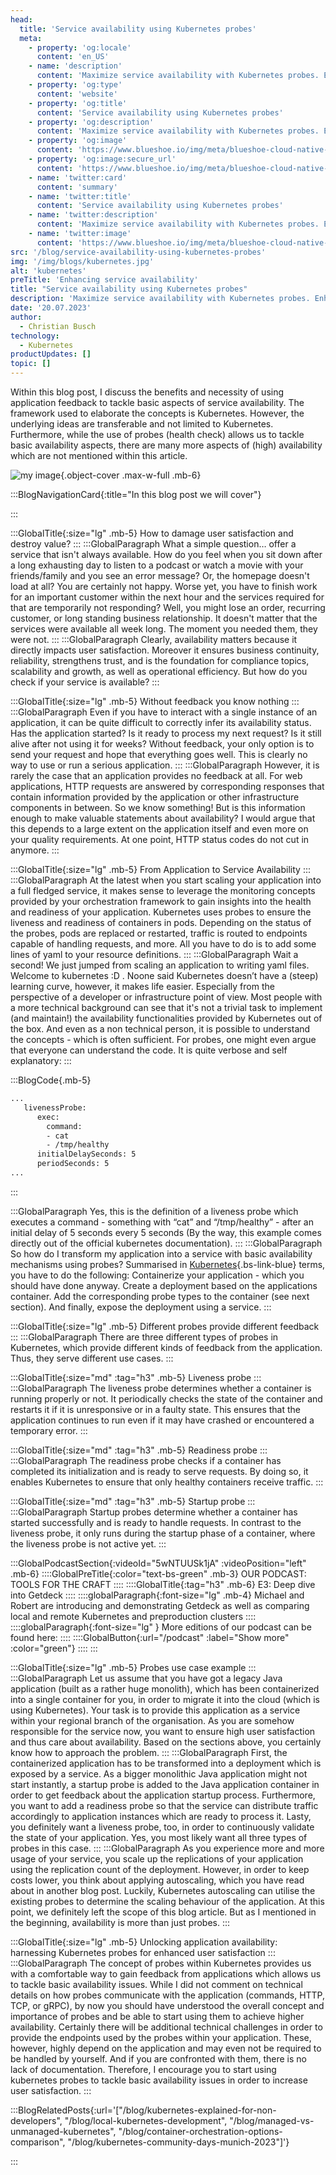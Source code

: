 ```yaml
---
head:
  title: 'Service availability using Kubernetes probes'
  meta:
    - property: 'og:locale'
      content: 'en_US'
    - name: 'description'
      content: 'Maximize service availability with Kubernetes probes. Enhance user satisfaction and transform your application into a resilient service.'
    - property: 'og:type'
      content: 'website'
    - property: 'og:title'
      content: 'Service availability using Kubernetes probes'
    - property: 'og:description'
      content: 'Maximize service availability with Kubernetes probes. Enhance user satisfaction and transform your application into a resilient service.'
    - property: 'og:image'
      content: 'https://www.blueshoe.io/img/meta/blueshoe-cloud-native-devlopment.png'
    - property: 'og:image:secure_url'
      content: 'https://www.blueshoe.io/img/meta/blueshoe-cloud-native-devlopment.png'
    - name: 'twitter:card'
      content: 'summary'
    - name: 'twitter:title'
      content: 'Service availability using Kubernetes probes'
    - name: 'twitter:description'
      content: 'Maximize service availability with Kubernetes probes. Enhance user satisfaction and transform your application into a resilient service.'
    - name: 'twitter:image'
      content: 'https://www.blueshoe.io/img/meta/blueshoe-cloud-native-devlopment.png'
src: '/blog/service-availability-using-kubernetes-probes'
img: '/img/blogs/kubernetes.jpg'
alt: 'kubernetes'
preTitle: 'Enhancing service availability'
title: "Service availability using Kubernetes probes"
description: 'Maximize service availability with Kubernetes probes. Enhance user satisfaction and transform your application into a resilient service.'
date: '20.07.2023'
author:
  - Christian Busch
technology:
  - Kubernetes
productUpdates: []
topic: []
---
```

Within this blog post, I discuss the benefits and necessity of using application feedback to tackle basic aspects of service availability. The framework used to elaborate the concepts is Kubernetes. However, the underlying ideas are transferable and not limited to Kubernetes. Furthermore, while the use of probes (health check) allows us to tackle basic availability aspects, there are many more aspects of (high) availability which are not mentioned within this article.
<!--more-->

![my image](/img/blogs/kubernetes.jpg){.object-cover .max-w-full .mb-6}

:::BlogNavigationCard{:title="In this blog post we will cover"}

:::

:::GlobalTitle{:size="lg" .mb-5}
How to damage user satisfaction and destroy value?
:::
:::GlobalParagraph
What a simple question… offer a service that isn't always available. How do you feel when you sit down after a long exhausting day to listen to a podcast or watch a movie with your friends/family and you see an error message? Or, the homepage doesn't load at all? You are certainly not happy. Worse yet, you have to finish work for an important customer within the next hour and the services required for that are temporarily not responding? Well, you might lose an order, recurring customer, or long standing business relationship. It doesn't matter that the services were available all week long. The moment you needed them, they were not.
:::
:::GlobalParagraph
Clearly, availability matters because it directly impacts user satisfaction. Moreover it ensures business continuity, reliability, strengthens trust, and is the foundation for compliance topics, scalability and growth, as well as operational efficiency. But how do you check if your service is available?
:::

:::GlobalTitle{:size="lg" .mb-5}
Without feedback you know nothing
:::
:::GlobalParagraph
Even if you have to interact with a single instance of an application, it can be quite difficult to correctly infer its availability status. Has the application started? Is it ready to process my next request? Is it still alive after not using it for weeks? Without feedback, your only option is to send your request and hope that everything goes well. This is clearly no way to use or run a serious application.
:::
:::GlobalParagraph
However, it is rarely the case that an application provides no feedback at all. For web applications, HTTP requests are answered by corresponding responses that contain information provided by the application or other infrastructure components in between. So we know something! But is this information enough to make valuable statements about availability? I would argue that this depends to a large extent on the application itself and even more on your quality requirements. At one point, HTTP status codes do not cut in anymore.
:::

:::GlobalTitle{:size="lg" .mb-5}
From Application to Service Availability
:::
:::GlobalParagraph
At the latest when you start scaling your application into a full fledged service, it makes sense to leverage the monitoring concepts provided by your orchestration framework to gain insights into the health and readiness of your application. Kubernetes uses probes to ensure the liveness and readiness of containers in pods. Depending on the status of the probes, pods are replaced or restarted, traffic is routed to endpoints capable of handling requests, and more. All you have to do is to add some lines of yaml to your resource definitions.
:::
:::GlobalParagraph
Wait a second! We just jumped from scaling an application to writing yaml files. Welcome to kubernetes :D . Noone said Kubernetes doesn’t have a (steep) learning curve, however, it makes life easier. Especially from the perspective of a developer or infrastructure point of view. Most people with a more technical background can see that it's not a trivial task to implement (and maintain!) the availability functionalities provided by Kubernetes out of the box. And even as a non technical person, it is possible to understand the concepts - which is often sufficient. For probes, one might even argue that everyone can understand the code. It is quite verbose and self explanatory:
:::

:::BlogCode{.mb-5}
```bash
...
   livenessProbe:
      exec:
        command:
        - cat
        - /tmp/healthy
      initialDelaySeconds: 5
      periodSeconds: 5
...
```
:::

:::GlobalParagraph
Yes, this is the definition of a liveness probe which executes a command - something with “cat” and “/tmp/healthy” - after an initial delay of 5 seconds every 5 seconds (By the way, this example comes directly out of the official kubernetes documentation).
:::
:::GlobalParagraph
So how do I transform my application into a service with basic availability mechanisms using probes? Summarised in [Kubernetes](/blog/kubernetes-explained-for-non-developers/){.bs-link-blue} terms, you have to do the following: Containerize your application - which you should have done anyway. Create a deployment based on the applications container. Add the corresponding probe types to the container (see next section). And finally, expose the deployment using a service.
:::

:::GlobalTitle{:size="lg" .mb-5}
Different probes provide different feedback
:::
:::GlobalParagraph
There are three different types of probes in Kubernetes, which provide different kinds of feedback from the application. Thus, they serve different use cases.
:::

:::GlobalTitle{:size="md" :tag="h3" .mb-5}
Liveness probe
:::
:::GlobalParagraph
The liveness probe determines whether a container is running properly or not. It periodically checks the state of the container and restarts it if it is unresponsive or in a faulty state. This ensures that the application continues to run even if it may have crashed or encountered a temporary error.
:::

:::GlobalTitle{:size="md" :tag="h3" .mb-5}
Readiness probe
:::
:::GlobalParagraph
The readiness probe checks if a container has completed its initialization and is ready to serve requests. By doing so, it enables Kubernetes to ensure that only healthy containers receive traffic.
:::

:::GlobalTitle{:size="md" :tag="h3" .mb-5}
Startup probe
:::
:::GlobalParagraph
Startup probes determine whether a container has started successfully and is ready to handle requests. In contrast to the liveness probe, it only runs during the startup phase of a container, where the liveness probe is not active yet.
:::

:::GlobalPodcastSection{:videoId="5wNTUUSk1jA" :videoPosition="left" .mb-6}
::::GlobalPreTitle{:color="text-bs-green" .mb-3}
OUR PODCAST: TOOLS FOR THE CRAFT
::::
::::GlobalTitle{:tag="h3" .mb-6}
E3: Deep dive into Getdeck
::::
::::globalParagraph{:font-size="lg" .mb-4}
Michael and Robert are introducing and demonstrating Getdeck as well as comparing local and remote Kubernetes and preproduction clusters
::::
::::globalParagraph{:font-size="lg" }
More editions of our podcast can be found here:
::::
::::GlobalButton{:url="/podcast" :label="Show more" :color="green"}
::::
:::

:::GlobalTitle{:size="lg" .mb-5}
Probes use case example
:::
:::GlobalParagraph
Let us assume that you have got a legacy Java application (built as a rather huge monolith), which has been containerized into a single container for you, in order to migrate it into the cloud (which is using Kubernetes). Your task is to provide this application as a service within your regional branch of the organisation. As you are somehow responsible for the service now, you want to ensure high user satisfaction and thus care about availability. Based on the sections above, you certainly know how to approach the problem.
:::
:::GlobalParagraph
First, the containerized application has to be transformed into a deployment which is exposed by a service. As a bigger monolithic Java application might not start instantly, a startup probe is added to the Java application container in order to get feedback about the application startup process. Furthermore, you want to add a readiness probe so that the service can distribute traffic accordingly to application instances which are ready to process it. Lasty, you definitely want a liveness probe, too, in order to continuously validate the state of your application. Yes, you most likely want all three types of probes in this case.
:::
:::GlobalParagraph
As you experience more and more usage of your service, you scale up the replications of your application using the replication count of the deployment. However, in order to keep costs lower, you think about applying autoscaling, which you have read about in another blog post. Luckily, Kubernetes autoscaling can utilise the existing probes to determine the scaling behaviour of the application. At this point, we definitely left the scope of this blog article. But as I mentioned in the beginning, availability is more than just probes.
:::

:::GlobalTitle{:size="lg" .mb-5}
Unlocking application availability: harnessing Kubernetes probes for enhanced user satisfaction
:::
:::GlobalParagraph
The concept of probes within Kubernetes provides us with a comfortable way to gain feedback from applications which allows us to tackle basic availability issues. While I did not comment on technical details on how probes communicate with the application (commands, HTTP, TCP, or gRPC), by now you should have understood the overall concept and importance of probes and be able to start using them to achieve higher availability. Certainly there will be additional technical challenges in order to provide the endpoints used by the probes within your application. These, however, highly depend on the application and may even not be required to be handled by yourself. And if you are confronted with them, there is no lack of documentation. Therefore, I encourage you to start using kubernetes probes to tackle basic availability issues in order to increase user satisfaction.
:::

:::BlogRelatedPosts{:url='["/blog/kubernetes-explained-for-non-developers", "/blog/local-kubernetes-development", "/blog/managed-vs-unmanaged-kubernetes", "/blog/container-orchestration-options-comparison", "/blog/kubernetes-community-days-munich-2023"]'}

:::

